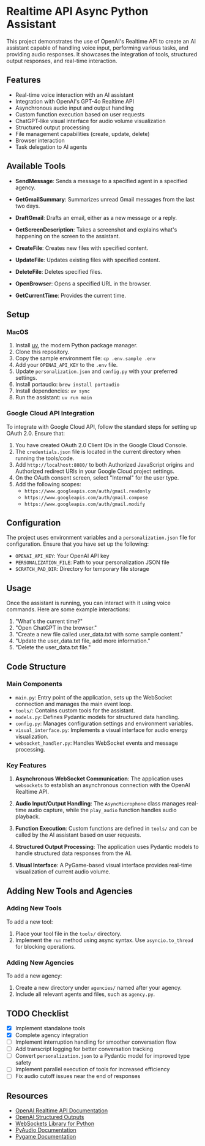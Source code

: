 # Realtime API Async Python Assistant

This project demonstrates the use of OpenAI's Realtime API to create an AI assistant capable of handling voice input, performing various tasks, and providing audio responses. It showcases the integration of tools, structured output responses, and real-time interaction.

## Features

- Real-time voice interaction with an AI assistant
- Integration with OpenAI's GPT-4o Realtime API
- Asynchronous audio input and output handling
- Custom function execution based on user requests
- ChatGPT-like visual interface for audio volume visualization
- Structured output processing
- File management capabilities (create, update, delete)
- Browser interaction
- Task delegation to AI agents

## Available Tools

- **SendMessage**: Sends a message to a specified agent in a specified agency.

- **GetGmailSummary**: Summarizes unread Gmail messages from the last two days.
- **DraftGmail**: Drafts an email, either as a new message or a reply.
- **GetScreenDescription**: Takes a screenshot and explains what's happening on the screen to the assistant.

- **CreateFile**: Creates new files with specified content.
- **UpdateFile**: Updates existing files with specified content.
- **DeleteFile**: Deletes specified files.

- **OpenBrowser**: Opens a specified URL in the browser.

- **GetCurrentTime**: Provides the current time.

## Setup

### MacOS

1. Install [uv](https://docs.astral.sh/uv/), the modern Python package manager.
2. Clone this repository.
3. Copy the sample environment file: `cp .env.sample .env`
4. Add your `OPENAI_API_KEY` to the `.env` file.
5. Update `personalization.json` and `config.py` with your preferred settings.
6. Install portaudio: `brew install portaudio`
7. Install dependencies: `uv sync`
8. Run the assistant: `uv run main`

### Google Cloud API Integration

To integrate with Google Cloud API, follow the standard steps for setting up OAuth 2.0. Ensure that:

1. You have created OAuth 2.0 Client IDs in the Google Cloud Console.
2. The `credentials.json` file is located in the current directory when running the tools/code.
3. Add `http://localhost:8080/` to both Authorized JavaScript origins and Authorized redirect URIs in your Google Cloud project settings.
4. On the OAuth consent screen, select "Internal" for the user type.
5. Add the following scopes:
    - `https://www.googleapis.com/auth/gmail.readonly`
    - `https://www.googleapis.com/auth/gmail.compose`
    - `https://www.googleapis.com/auth/gmail.modify`

## Configuration

The project uses environment variables and a `personalization.json` file for configuration. Ensure that you have set up the following:

- `OPENAI_API_KEY`: Your OpenAI API key
- `PERSONALIZATION_FILE`: Path to your personalization JSON file
- `SCRATCH_PAD_DIR`: Directory for temporary file storage

## Usage

Once the assistant is running, you can interact with it using voice commands. Here are some example interactions:

1. "What's the current time?"
2. "Open ChatGPT in the browser."
3. "Create a new file called user_data.txt with some sample content."
4. "Update the user_data.txt file, add more information."
5. "Delete the user_data.txt file."

## Code Structure

### Main Components

- `main.py`: Entry point of the application, sets up the WebSocket connection and manages the main event loop.
- `tools/`: Contains custom tools for the assistant.
- `models.py`: Defines Pydantic models for structured data handling.
- `config.py`: Manages configuration settings and environment variables.
- `visual_interface.py`: Implements a visual interface for audio energy visualization.
- `websocket_handler.py`: Handles WebSocket events and message processing.

### Key Features

1. **Asynchronous WebSocket Communication**:
   The application uses `websockets` to establish an asynchronous connection with the OpenAI Realtime API.

2. **Audio Input/Output Handling**:
   The `AsyncMicrophone` class manages real-time audio capture, while the `play_audio` function handles audio playback.

3. **Function Execution**:
   Custom functions are defined in `tools/` and can be called by the AI assistant based on user requests.

4. **Structured Output Processing**:
   The application uses Pydantic models to handle structured data responses from the AI.

5. **Visual Interface**:
   A PyGame-based visual interface provides real-time visualization of current audio volume.

## Adding New Tools and Agencies

### Adding New Tools

To add a new tool:

1. Place your tool file in the `tools/` directory.
2. Implement the `run` method using async syntax. Use `asyncio.to_thread` for blocking operations.

### Adding New Agencies

To add a new agency:

1. Create a new directory under `agencies/` named after your agency.
2. Include all relevant agents and files, such as `agency.py`.

## TODO Checklist

- [x] Implement standalone tools
- [x] Complete agency integration
- [ ] Implement interruption handling for smoother conversation flow
- [ ] Add transcript logging for better conversation tracking
- [ ] Convert `personalization.json` to a Pydantic model for improved type safety
- [ ] Implement parallel execution of tools for increased efficiency
- [ ] Fix audio cutoff issues near the end of responses

## Resources

- [OpenAI Realtime API Documentation](https://platform.openai.com/docs/guides/realtime)
- [OpenAI Structured Outputs](https://platform.openai.com/docs/guides/structured-outputs)
- [WebSockets Library for Python](https://websockets.readthedocs.io/)
- [PyAudio Documentation](https://people.csail.mit.edu/hubert/pyaudio/docs/)
- [Pygame Documentation](https://www.pygame.org/docs/)
